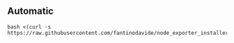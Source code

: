 ## Automatic
```
bash <(curl -s https://raw.githubusercontent.com/fantinodavide/node_exporter_installer/main/install.sh)
```